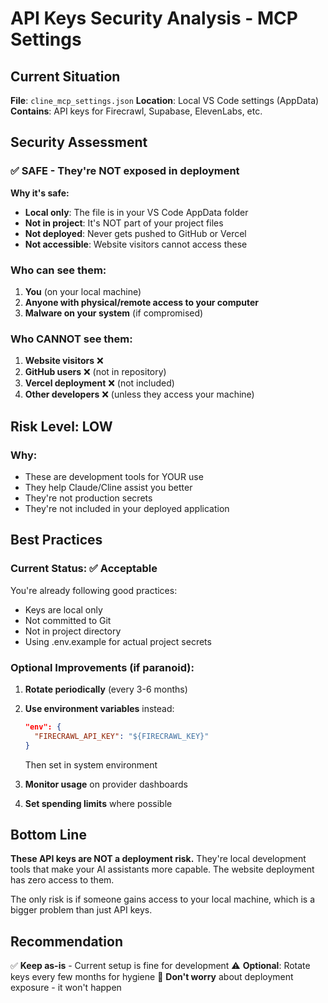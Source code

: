 # API Keys Security Analysis - MCP Settings

## Current Situation

**File**: `cline_mcp_settings.json`
**Location**: Local VS Code settings (AppData)
**Contains**: API keys for Firecrawl, Supabase, ElevenLabs, etc.

## Security Assessment

### ✅ SAFE - They're NOT exposed in deployment

**Why it's safe:**

- **Local only**: The file is in your VS Code AppData folder
- **Not in project**: It's NOT part of your project files
- **Not deployed**: Never gets pushed to GitHub or Vercel
- **Not accessible**: Website visitors cannot access these

### Who can see them:

1. **You** (on your local machine)
2. **Anyone with physical/remote access to your computer**
3. **Malware on your system** (if compromised)

### Who CANNOT see them:

1. **Website visitors** ❌
2. **GitHub users** ❌ (not in repository)
3. **Vercel deployment** ❌ (not included)
4. **Other developers** ❌ (unless they access your machine)

## Risk Level: LOW

### Why:

- These are development tools for YOUR use
- They help Claude/Cline assist you better
- They're not production secrets
- They're not included in your deployed application

## Best Practices

### Current Status: ✅ Acceptable

You're already following good practices:

- Keys are local only
- Not committed to Git
- Not in project directory
- Using .env.example for actual project secrets

### Optional Improvements (if paranoid):

1. **Rotate periodically** (every 3-6 months)
2. **Use environment variables** instead:

   ```json
   "env": {
     "FIRECRAWL_API_KEY": "${FIRECRAWL_KEY}"
   }
   ```

   Then set in system environment

3. **Monitor usage** on provider dashboards
4. **Set spending limits** where possible

## Bottom Line

**These API keys are NOT a deployment risk.** They're local development tools that make your AI assistants more capable. The website deployment has zero access to them.

The only risk is if someone gains access to your local machine, which is a bigger problem than just API keys.

## Recommendation

✅ **Keep as-is** - Current setup is fine for development
⚠️ **Optional**: Rotate keys every few months for hygiene
🚫 **Don't worry** about deployment exposure - it won't happen
